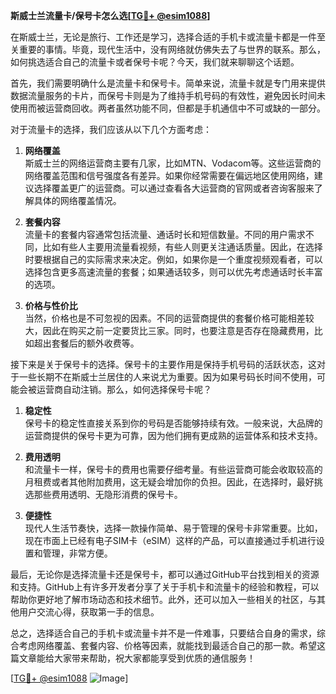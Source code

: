 **斯威士兰流量卡/保号卡怎么选[[TG💪+ @esim1088](https://t.me/s/esim1088)]**

在斯威士兰，无论是旅行、工作还是学习，选择合适的手机卡或流量卡都是一件至关重要的事情。毕竟，现代生活中，没有网络就仿佛失去了与世界的联系。那么，如何挑选适合自己的流量卡或者保号卡呢？今天，我们就来聊聊这个话题。

首先，我们需要明确什么是流量卡和保号卡。简单来说，流量卡就是专门用来提供数据流量服务的卡片，而保号卡则是为了维持手机号码的有效性，避免因长时间未使用而被运营商回收。两者虽然功能不同，但都是手机通信中不可或缺的一部分。

对于流量卡的选择，我们应该从以下几个方面考虑：

1. **网络覆盖**  
   斯威士兰的网络运营商主要有几家，比如MTN、Vodacom等。这些运营商的网络覆盖范围和信号强度各有差异。如果你经常需要在偏远地区使用网络，建议选择覆盖更广的运营商。可以通过查看各大运营商的官网或者咨询客服来了解具体的网络覆盖情况。

2. **套餐内容**  
   流量卡的套餐内容通常包括流量、通话时长和短信数量。不同的用户需求不同，比如有些人主要用流量看视频，有些人则更关注通话质量。因此，在选择时要根据自己的实际需求来决定。例如，如果你是一个重度视频观看者，可以选择包含更多高速流量的套餐；如果通话较多，则可以优先考虑通话时长丰富的选项。

3. **价格与性价比**  
   当然，价格也是不可忽视的因素。不同的运营商提供的套餐价格可能相差较大，因此在购买之前一定要货比三家。同时，也要注意是否存在隐藏费用，比如超出套餐后的额外收费等。

接下来是关于保号卡的选择。保号卡的主要作用是保持手机号码的活跃状态，这对于一些长期不在斯威士兰居住的人来说尤为重要。因为如果号码长时间不使用，可能会被运营商自动注销。那么，如何选择保号卡呢？

1. **稳定性**  
   保号卡的稳定性直接关系到你的号码是否能够持续有效。一般来说，大品牌的运营商提供的保号卡更为可靠，因为他们拥有更成熟的运营体系和技术支持。

2. **费用透明**  
   和流量卡一样，保号卡的费用也需要仔细考量。有些运营商可能会收取较高的月租费或者其他附加费用，这无疑会增加你的负担。因此，在选择时，最好挑选那些费用透明、无隐形消费的保号卡。

3. **便捷性**  
   现代人生活节奏快，选择一款操作简单、易于管理的保号卡非常重要。比如，现在市面上已经有电子SIM卡（eSIM）这样的产品，可以直接通过手机进行设置和管理，非常方便。

最后，无论你是选择流量卡还是保号卡，都可以通过GitHub平台找到相关的资源和支持。GitHub上有许多开发者分享了关于手机卡和流量卡的经验和教程，可以帮助你更好地了解市场动态和技术细节。此外，还可以加入一些相关的社区，与其他用户交流心得，获取第一手的信息。

总之，选择适合自己的手机卡或流量卡并不是一件难事，只要结合自身的需求，综合考虑网络覆盖、套餐内容、价格等因素，就能找到最适合自己的那一款。希望这篇文章能给大家带来帮助，祝大家都能享受到优质的通信服务！

[[TG💪+ @esim1088](https://t.me/s/esim1088) ![Image](https://i.postimg.cc/4NQfJmqS/Snipaste-2025-05-13-00-14-12.png)]